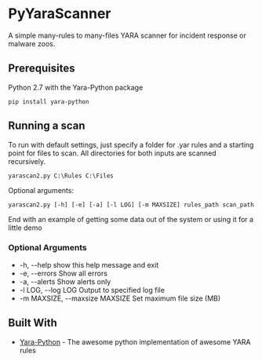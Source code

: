 # PyYaraScanner

A simple many-rules to many-files YARA scanner for incident response or malware zoos.
## Prerequisites

Python 2.7 with the Yara-Python package

``` 
pip install yara-python
```

## Running a scan

To run with default settings, just specify a folder for .yar rules and a starting point for files to scan. All directories for both inputs are scanned recursively.

```
yarascan2.py C:\Rules C:\Files
```

Optional arguments:

```
yarascan2.py [-h] [-e] [-a] [-l LOG] [-m MAXSIZE] rules_path scan_path
```

End with an example of getting some data out of the system or using it for a little demo

### Optional Arguments

* -h, --help            show this help message and exit
* -e, --errors          Show all errors
* -a, --alerts          Show alerts only
* -l LOG, --log LOG     Output to specified log file
* -m MAXSIZE, --maxsize MAXSIZE
                        Set maximum file size (MB)

## Built With

* [Yara-Python](https://github.com/VirusTotal/yara-python) - The awesome python implementation of awesome YARA rules